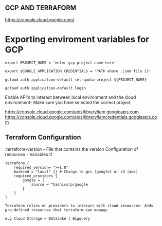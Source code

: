 ## GCP AND TERRAFORM
https://console.cloud.google.com/
# Exporting enviroment variables for GCP

```
export PROJECT_NAME = 'enter gcp project name here'

export $GOOGLE_APPLICATION_CREDENTIALS = 'PATH where .json file is'

gcloud auth application-default set-quota-project ${PROJECT_NAME}

gcloud auth application-default login
```

Enable API's to interact between local environment and the cloud environment- Make sure you have selected the correct project

https://console.cloud.google.com/apis/library/iam.googleapis.com
https://console.cloud.google.com/apis/library/iamcredentials.googleapis.com

## Terraform Configuration
.terraform-version - File that contains the version
Configuration of resources  - Variables.tf
```
terraform {
    required_version= ">=1.0"
    backend = "local" {} # Change to gcs (google) or s3 (aws)
    required_providers {
        google = {
            source = "hashicorp/google
        }
    }
}

Terraform relies on providers to interact with cloud resources- Adds pre-defined resources that terraform can manage

e.g Cloud Storage = Datalake | Bigquery
```
